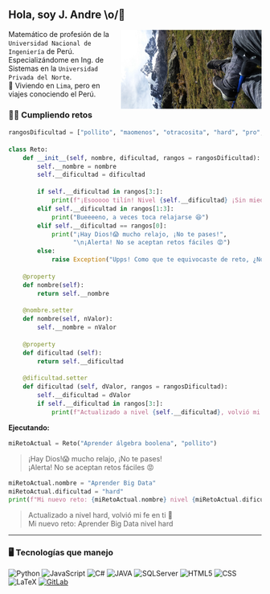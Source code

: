 ## Hola, soy J. Andre \o/👋
<img align="right" width="280" src="https://github.com/jsalvadorz/loading-images/raw/main/IMG_20210418_094653.jpg">

Matemático de profesión de la `Universidad Nacional de Ingeniería` de Perú. <br>
Especializándome en Ing. de Sistemas en la `Universidad Privada del Norte`. <br>
📌 Viviendo en `Lima`, pero en viajes conociendo el Perú.

### 👨‍🎓 Cumpliendo retos
```python
rangosDificultad = ["pollito", "maomenos", "otracosita", "hard", "pro", "masterdaster"]

class Reto:
    def __init__(self, nombre, dificultad, rangos = rangosDificultad):
        self.__nombre = nombre
        self.__dificultad = dificultad
        
        if self.__dificultad in rangos[3:]:
            print(f"¡Esooooo tilín! Nivel {self.__dificultad} ¡Sin miedo al éxito! 🔥")
        elif self.__dificultad in rangos[1:3]:
            print("Bueeeeno, a veces toca relajarse 😆")
        elif self.__dificultad == rangos[0]:
            print("¡Hay Dios!😱 mucho relajo, ¡No te pases!", 
                  "\n¡Alerta! No se aceptan retos fáciles 😡")
        else:
            raise Exception("Upps! Como que te equivocaste de reto, ¿No?")
        
    @property
    def nombre(self):
        return self.__nombre
    
    @nombre.setter
    def nombre(self, nValor):
        self.__nombre = nValor
        
    @property
    def dificultad (self):
        return self.__dificultad

    @dificultad.setter
    def dificultad (self, dValor, rangos = rangosDificultad):
        self.__dificultad = dValor
        if self.__dificultad in rangos[3:]:
            print(f"Actualizado a nivel {self.__dificultad}, volvió mi fe en ti 💪")
```

**Ejecutando:**
```python
miRetoActual = Reto("Aprender álgebra boolena", "pollito")
```
<blockquote>
¡Hay Dios!😱 mucho relajo, ¡No te pases!<br> 
¡Alerta! No se aceptan retos fáciles 😡
</blockquote>

```python
miRetoActual.nombre = "Aprender Big Data"
miRetoActual.dificultad = "hard"
print(f"Mi nuevo reto: {miRetoActual.nombre} nivel {miRetoActual.dificultad}")
```
<blockquote>
Actualizado a nivel hard, volvió mi fe en ti 💪<br>
Mi nuevo reto: Aprender Big Data nivel hard
</blockquote>

---
### 🖥 Tecnologías que manejo
![Python](https://img.shields.io/badge/Python-FFD43B?style=for-the-badge&logo=python&logoColor=blue)
![JavaScript](https://img.shields.io/badge/JavaScript-323330?style=for-the-badge&logo=javascript&logoColor=F7DF1E)
![C#](https://img.shields.io/badge/C%23-239120?style=for-the-badge&logo=c-sharp&logoColor=white)
![JAVA](https://img.shields.io/badge/Java-ED8B00?style=for-the-badge&logo=openjdk&logoColor=white)
![SQLServer](https://img.shields.io/badge/Microsoft_SQL_Server-CC2927?style=for-the-badge&logo=microsoft-sql-server&logoColor=white)
![HTML5](https://img.shields.io/badge/HTML5-E34F26?style=for-the-badge&logo=html5&logoColor=white)
![CSS](https://img.shields.io/badge/CSS3-1572B6?style=for-the-badge&logo=css3&logoColor=white)
![LaTeX](https://img.shields.io/badge/LaTeX-47A141?style=for-the-badge&logo=LaTeX&logoColor=white)
[![GitLab](https://img.shields.io/badge/GitLab-330F63?style=for-the-badge&logo=gitlab&logoColor=white&link=https://gitlab.com/jsalvadorz)](https://gitlab.com/jsalvadorz)
